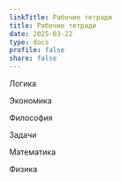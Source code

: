 ```yaml
---
linkTitle: Рабочие тетради
title: Рабочие тетради
date: 2025-03-22
type: docs
profile: false
share: false
---
```


Логика

Экономика

Философия

Задачи

Математика

Физика